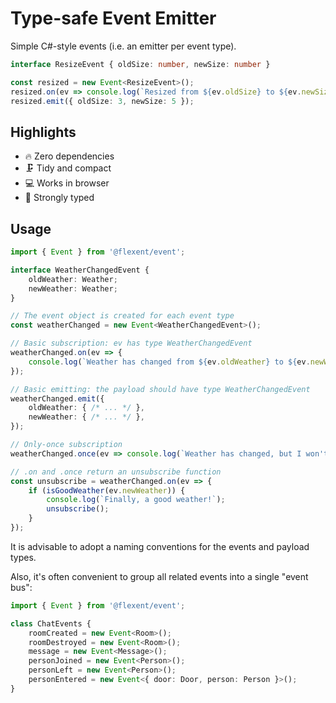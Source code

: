 # Type-safe Event Emitter

Simple C#-style events (i.e. an emitter per event type).

```ts
interface ResizeEvent { oldSize: number, newSize: number }

const resized = new Event<ResizeEvent>();
resized.on(ev => console.log(`Resized from ${ev.oldSize} to ${ev.newSize}`));
resized.emit({ oldSize: 3, newSize: 5 });
```

## Highlights

- 🔥 Zero dependencies
- 🗜 Tidy and compact
- 💻 Works in browser
- 🔬 Strongly typed

## Usage

```ts
import { Event } from '@flexent/event';

interface WeatherChangedEvent {
    oldWeather: Weather;
    newWeather: Weather;
}

// The event object is created for each event type
const weatherChanged = new Event<WeatherChangedEvent>();

// Basic subscription: ev has type WeatherChangedEvent
weatherChanged.on(ev => {
    console.log(`Weather has changed from ${ev.oldWeather} to ${ev.newWeather}`);
});

// Basic emitting: the payload should have type WeatherChangedEvent
weatherChanged.emit({
    oldWeather: { /* ... */ },
    newWeather: { /* ... */ },
});

// Only-once subscription
weatherChanged.once(ev => console.log(`Weather has changed, but I won't bother you again`));

// .on and .once return an unsubscribe function
const unsubscribe = weatherChanged.on(ev => {
    if (isGoodWeather(ev.newWeather)) {
        console.log(`Finally, a good weather!`);
        unsubscribe();
    }
});
```

It is advisable to adopt a naming conventions for the events and payload types.

Also, it's often convenient to group all related events into a single "event bus":

```ts
import { Event } from '@flexent/event';

class ChatEvents {
    roomCreated = new Event<Room>();
    roomDestroyed = new Event<Room>();
    message = new Event<Message>();
    personJoined = new Event<Person>();
    personLeft = new Event<Person>();
    personEntered = new Event<{ door: Door, person: Person }>();
}
```
